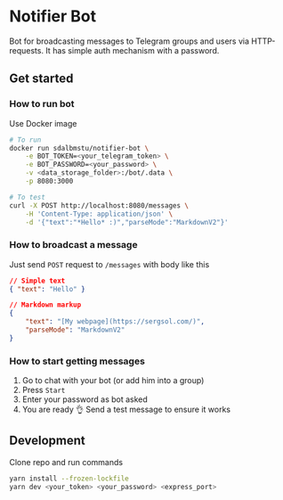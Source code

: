 # Notifier Bot

Bot for broadcasting messages to Telegram groups and users via HTTP-requests. It has simple auth mechanism with a password.

## Get started

### How to run bot

Use Docker image

```bash
# To run
docker run sdalbmstu/notifier-bot \
    -e BOT_TOKEN=<your_telegram_token> \
    -e BOT_PASSWORD=<your_password> \
    -v <data_storage_folder>:/bot/.data \
    -p 8080:3000

# To test
curl -X POST http://localhost:8080/messages \
    -H 'Content-Type: application/json' \
    -d '{"text":"*Hello* :)","parseMode":"MarkdownV2"}'
```

### How to broadcast a message

Just send `POST` request to `/messages` with body like this

```json
// Simple text
{ "text": "Hello" }

// Markdown markup
{
    "text": "[My webpage](https://sergsol.com/)",
    "parseMode": "MarkdownV2" 
}
```

### How to start getting messages

1. Go to chat with your bot (or add him into a group)
2. Press `Start`
3. Enter your password as bot asked
4. You are ready 👌 Send a test message to ensure it works

## Development

Clone repo and run commands

```bash
yarn install --frozen-lockfile
yarn dev <your_token> <your_password> <express_port>
```
